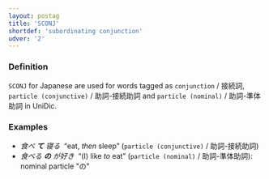 ```yaml
---
layout: postag
title: 'SCONJ'
shortdef: 'subordinating conjunction'
udver: '2'
---
```


### Definition

`SCONJ` for Japanese are used for words tagged as `conjunction` / 接続詞, 
`particle (conjunctive)` / 助詞-接続助詞  and `particle (nominal)` / 助詞-準体助詞 in UniDic. 

### Examples

- _食べ <b>て</b> 寝る&nbsp;_ “eat, _then_ sleep” (`particle (conjunctive)` / 助詞-接続助詞)
- _食べる <b>の</b> が好き&nbsp;_ “(I) like _to_ eat” (`particle (nominal)` / 助詞-準体助詞): nominal particle "の"
<!-- Interlanguage links updated Út zář 29 20:31:31 CEST 2020 -->
